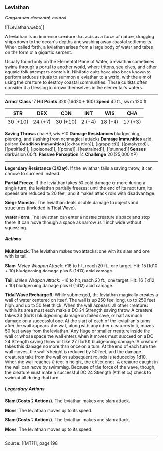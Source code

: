 ### Leviathan
_Gargantuan elemental, neutral_

![[Leviathan.webp]]

A leviathan is an immense creature that acts as a force of nature, dragging ships down to the ocean's depths and washing away coastal settlements. When called forth, a leviathan arises from a large body of water and takes on the form of a gigantic serpent.

Usually found only on the Elemental Plane of Water, a leviathan sometimes swims through a portal to another world, where tritons, sea elves, and other aquatic folk attempt to contain it. Nihilistic cults have also been known to perform arduous rituals to summon a leviathan to a world, with the aim of using the creature to destroy coastal communities. Those cultists often consider it a blessing to drown themselves in the elemental's waters.



---

**Armor Class** 17
**Hit Points** 328 (16d20 + 160)
**Speed** 40 ft., swim 120 ft.

| STR     | DEX     | CON     | INT     | WIS     | CHA     |
|---------|---------|---------|---------|---------|---------|
| 30 (+10) | 24 (+7) | 30 (+10) | 2 (-4) | 18 (+4) | 17 (+3) |

**Saving Throws** cha +9, wis +10
**Damage Resistances** bludgeoning, piercing, and slashing from nonmagical attacks
**Damage Immunities** acid, poison
**Condition Immunities** [[exhaustion]], [[grappled]], [[paralyzed]], [[petrified]], [[poisoned]], [[prone]], [[restrained]], [[stunned]]
**Senses** darkvision 60 ft.
**Passive Perception** 14
**Challenge** 20 (25,000 XP)

---

**Legendary Resistance (3/Day)**. If the leviathan fails a saving throw, it can choose to succeed instead.

**Partial Freeze**. If the leviathan takes 50 cold damage or more during a single turn, the leviathan partially freezes; until the end of its next turn, its speeds are reduced to 20 feet, and it makes attack rolls with disadvantage.

**Siege Monster**. The leviathan deals double damage to objects and structures (included in Tidal Wave).

**Water Form**. The leviathan can enter a hostile creature's space and stop there. It can move through a space as narrow as 1 inch wide without squeezing.

##### Actions
**Multiattack**. The leviathan makes two attacks: one with its slam and one with its tail.

**Slam**. _Melee Weapon Attack:_ +16 to hit, reach 20 ft., one target. Hit: 15 (1d10 + 10) bludgeoning damage plus 5 (1d10) acid damage.

**Tail**. _Melee Weapon Attack:_ +16 to hit, reach 20 ft., one target. Hit: 16 (1d12 + 10) bludgeoning damage plus 6 (1d12) acid damage.

**Tidal Wave Recharge 6**. While submerged, the leviathan magically creates a wall of water centered on itself. The wall is up 250 feet long, up to 250 feet high, and up to 50 feet thick. When the wall appears, all other creatures within its area must each make a DC 24 Strength saving throw. A creature takes 33 (6d10) bludgeoning damage on failed save, or half as much damage on a successful one. At the start of each of the leviathan's turns after the wall appears, the wall, along with any other creatures in it, moves 50 feet away from the leviathan. Any Huge or smaller creature inside the wall or whose space the wall enters when it moves must succeed on a DC 24 Strength saving throw or take 27 (5d10) bludgeoning damage. A creature takes this damage no more than once on a turn. At the end of each turn the wall moves, the wall's height is reduced by 50 feet, and the damage creatures take from the wall on subsequent rounds is reduced by 1d10. When the wall reaches 0 feet in height, the effect ends. A creature caught in the wall can move by swimming. Because of the force of the wave, though, the creature must make a successful DC 24 Strength (Athletics) check to swim at all during that turn.

##### Legendary Actions
**Slam (Costs 2 Actions)**. The leviathan makes one slam attack.

**Move**. The leviathan moves up to its speed.

**Slam (Costs 2 Actions)**. The leviathan makes one slam attack.

**Move**. The leviathan moves up to its speed.


---

Source: [[MTF]], page 198